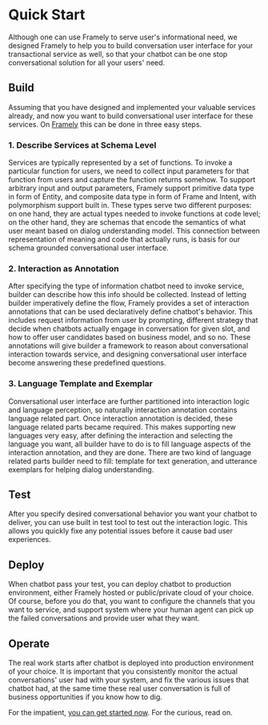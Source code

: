 # Quick Start
Although one can use Framely to serve user's informational need, we designed Framely to help 
you to build conversation user interface for your transactional service as well, so that your chatbot can be one stop conversational solution for all your users' need. 

## Build
Assuming that you have designed and implemented your valuable services already, and now you want to build conversational user interface for these services. On [Framely](https://framely.naturali.io) this can be done in three easy steps. 

### 1. Describe Services at Schema Level
Services are typically represented by a set of functions. To invoke a particular function for users, we need to collect input parameters for that function from users and capture the function returns somehow. To support arbitrary input and output parameters, Framely support primitive data type in form of Entity, and composite data type in form of Frame and Intent, with polymorphism support built in. These types serve two different purposes: on one hand, they are actual types needed to invoke functions at code level; on the other hand, they are schemas that encode the semantics of what user meant based on dialog understanding model. This connection between representation of meaning and code that actually runs, is basis for our schema grounded conversational user interface.

### 2. Interaction as Annotation
After specifying the type of information chatbot need to invoke service, builder can describe how this info should be collected. Instead of letting builder imperatively define the flow, Framely provides a set of interaction annotations that can be used declaratively define chatbot's behavior. This includes request information from user by prompting, different strategy that decide when chatbots actually engage in conversation for given slot, and how to offer user candidates based on business model, and so no. These annotations will give builder a framework to reason about conversational interaction towards service, and designing conversational user interface become answering these predefined questions. 

### 3. Language Template and Exemplar
Conversational user interface are further partitioned into interaction logic and language perception, so naturally interaction annotation contains language related part. Once interaction annotation is decided, these language related parts became required. This makes supporting new languages very easy, after defining the interaction and selecting the language you want, all builder have to do is to fill language aspects of the interaction annotation, and they are done. There are two kind of language related parts builder need to fill: template for text generation, and utterance exemplars for helping dialog understanding.

## Test
After you specify desired conversational behavior you want your chatbot to deliver, you can use built in test tool to test out the interaction logic. This allows you quickly fixe any potential issues before it cause bad user experiences.

## Deploy
When chatbot pass your test, you can deploy chatbot to production environment, either Framely hosted or public/private cloud of your choice. Of course, before you do that, you want to configure the channels that you want to service, and support system where your human agent can pick up the failed conversations and provide user what they want.

## Operate
The real work starts after chatbot is deployed into production environment of your choice. It is important that you consistently monitor the actual conversations' user had with your system, and fix the various issues that chatbot had, at the same time these real user conversation is full of business opportunities if you know how to dig.

For the impatient, [you can get started now](https://framely.naturali.io). For the curious, read on.